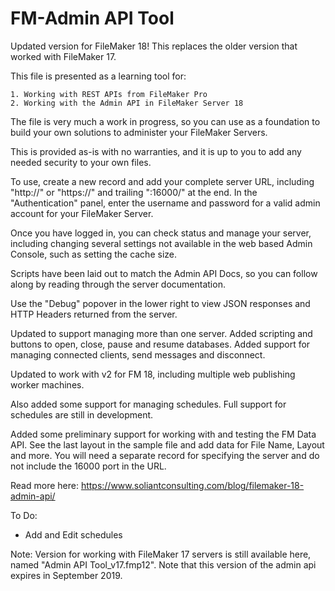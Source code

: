 FM-Admin API Tool
=================

Updated version for FileMaker 18! This replaces the older version that worked with FileMaker 17.

This file is presented as a learning tool for:

    1. Working with REST APIs from FileMaker Pro
    2. Working with the Admin API in FileMaker Server 18

The file is very much a work in progress, so you can use as a foundation to build your own solutions to administer your FileMaker Servers. 

This is provided as-is with no warranties, and it is up to you to add any needed security to your own files.

To use, create a new record and add your complete server URL, including "http://" or "https://" and trailing ":16000/" at the end. In the "Authentication" panel, enter the username and password for a valid admin account for your FileMaker Server.

Once you have logged in, you can check status and manage your server, including changing several settings not available in the web based Admin Console, such as setting the cache size.

Scripts have been laid out to match the Admin API Docs, so you can follow along by reading through the server documentation.

Use the "Debug" popover in the lower right to view JSON responses and HTTP Headers returned from the server.

Updated to support managing more than one server. Added scripting and buttons to open, close, pause and resume databases. Added support for managing connected clients, send messages and disconnect.

Updated to work with v2 for FM 18, including multiple web publishing worker machines.

Also added some support for managing schedules. Full support for schedules are still in development.

Added some preliminary support for working with and testing the FM Data API. See the last layout in the sample file and add data for File Name, Layout and more. You will need a separate record for specifying the server and do not include the 16000 port in the URL.

Read more here: <a href="https://www.soliantconsulting.com/blog/filemaker-18-admin-api/">https://www.soliantconsulting.com/blog/filemaker-18-admin-api/</a>

To Do:<ul>
   <li>Add and Edit schedules</li>
</ul>

Note: Version for working with FileMaker 17 servers is still available here, named "Admin API Tool_v17.fmp12". Note that this version of the admin api expires in September 2019.
